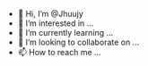 - 👋 Hi, I’m @Jhuujy
- 👀 I’m interested in ...
- 🌱 I’m currently learning ...
- 💞️ I’m looking to collaborate on ...
- 📫 How to reach me ...

<!---
Jhuujy/Jhuujy is a ✨ special ✨ repository because its `README.md` (this file) appears on your GitHub profile.
You can click the Preview link to take a look at your changes.
--->
